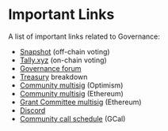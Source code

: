 # Important Links

A list of important links related to Governance:

* [Snapshot](https://snapshot.org/#/hop.eth) (off-chain voting)
* [Tally.xyz](https://www.tally.xyz/gov/hop) (on-chain voting)
* [Governance forum](https://forum.hop.exchange/)
* [Treasury](https://deepdao.io/organization/f50de02c-382c-4527-b462-eaf4ac538c18/organization\_data/finance) breakdown
* [Community multisig](https://app.safe.global/oeth:0xC988107688b750dee6237B85A3ca49ba0a65DaB0/home) (Optimism)
* [Community multisig](https://app.safe.global/eth:0x60224984338DeDe521C56DEE7a09e446A5a163f4/balances) (Ethereum)&#x20;
* [Grant Committee multisig](https://app.safe.global/apps?safe=eth:0x1ECC9Ee9980348a2373c1F2EFbfDF520a389f35C\&appUrl=https%3A%2F%2Fapps.gnosis-safe.io%2Fsafe-claiming-app) (Ethereum)
* [Discord](https://discord.gg/hopprotocol)
* [Community call schedule](https://calendar.google.com/event?action=TEMPLATE\&tmeid=cm5qMDg2cWVqcXJzbWNtMDZycTIxdDE4dHBfMjAyMjEwMTlUMTYwMDAwWiBjX2ltdnJsN28zcjRsb2JjNGQ3dHR0NDRsZXVvQGc\&tmsrc=c\_imvrl7o3r4lobc4d7ttt44leuo%40group.calendar.google.com\&scp=ALL) (GCal)
